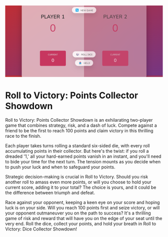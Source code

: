 ![Dace Game preview](./Dice%20game.png)

# Roll to Victory: Points Collector Showdown

Roll to Victory: Points Collector Showdown is an exhilarating two-player game that combines strategy, risk, and a dash of luck. Compete against a friend to be the first to reach 100 points and claim victory in this thrilling race to the finish.

Each player takes turns rolling a standard six-sided die, with every roll accumulating points in their collector. But here's the twist: if you roll a dreaded '1,' all your hard-earned points vanish in an instant, and you'll need to bide your time for the next turn. The tension mounts as you decide when to push your luck and when to safeguard your points.

Strategic decision-making is crucial in Roll to Victory. Should you risk another roll to amass even more points, or will you choose to hold your current score, adding it to your total? The choice is yours, and it could be the difference between triumph and defeat.

Race against your opponent, keeping a keen eye on your score and hoping luck is on your side. Will you reach 100 points first and seize victory, or will your opponent outmaneuver you on the path to success? It's a thrilling game of risk and reward that will have you on the edge of your seat until the very end. Roll the dice, collect your points, and hold your breath in Roll to Victory: Dice Collector Showdown!
